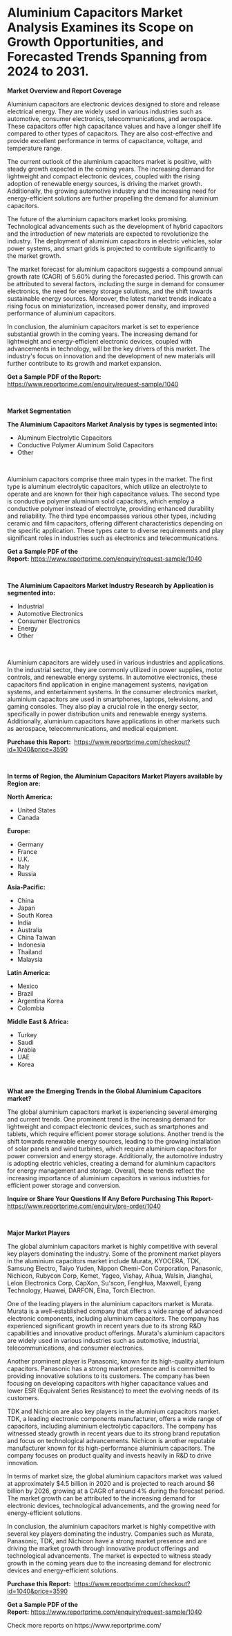 <p><h1>Aluminium Capacitors Market Analysis Examines its Scope on Growth Opportunities, and Forecasted Trends Spanning from 2024 to 2031.</h1></p><p><strong>Market Overview and Report Coverage</strong></p>
<p><p>Aluminium capacitors are electronic devices designed to store and release electrical energy. They are widely used in various industries such as automotive, consumer electronics, telecommunications, and aerospace. These capacitors offer high capacitance values and have a longer shelf life compared to other types of capacitors. They are also cost-effective and provide excellent performance in terms of capacitance, voltage, and temperature range.</p><p>The current outlook of the aluminium capacitors market is positive, with steady growth expected in the coming years. The increasing demand for lightweight and compact electronic devices, coupled with the rising adoption of renewable energy sources, is driving the market growth. Additionally, the growing automotive industry and the increasing need for energy-efficient solutions are further propelling the demand for aluminium capacitors.</p><p>The future of the aluminium capacitors market looks promising. Technological advancements such as the development of hybrid capacitors and the introduction of new materials are expected to revolutionize the industry. The deployment of aluminium capacitors in electric vehicles, solar power systems, and smart grids is projected to contribute significantly to the market growth.</p><p>The market forecast for aluminium capacitors suggests a compound annual growth rate (CAGR) of 5.60% during the forecasted period. This growth can be attributed to several factors, including the surge in demand for consumer electronics, the need for energy storage solutions, and the shift towards sustainable energy sources. Moreover, the latest market trends indicate a rising focus on miniaturization, increased power density, and improved performance of aluminium capacitors.</p><p>In conclusion, the aluminium capacitors market is set to experience substantial growth in the coming years. The increasing demand for lightweight and energy-efficient electronic devices, coupled with advancements in technology, will be the key drivers of this market. The industry's focus on innovation and the development of new materials will further contribute to its growth and market expansion.</p></p>
<p><strong>Get a Sample PDF of the Report:</strong> <a href="https://www.reportprime.com/enquiry/request-sample/1040">https://www.reportprime.com/enquiry/request-sample/1040</a></p>
<p>&nbsp;</p>
<p><strong>Market Segmentation</strong></p>
<p><strong>The Aluminium Capacitors Market Analysis by types is segmented into:</strong></p>
<p><ul><li>Aluminum Electrolytic Capacitors</li><li>Conductive Polymer Aluminum Solid Capacitors</li><li>Other</li></ul></p>
<p>&nbsp;</p>
<p><p>Aluminium capacitors comprise three main types in the market. The first type is aluminum electrolytic capacitors, which utilize an electrolyte to operate and are known for their high capacitance values. The second type is conductive polymer aluminum solid capacitors, which employ a conductive polymer instead of electrolyte, providing enhanced durability and reliability. The third type encompasses various other types, including ceramic and film capacitors, offering different characteristics depending on the specific application. These types cater to diverse requirements and play significant roles in industries such as electronics and telecommunications.</p></p>
<p><strong>Get a Sample PDF of the Report:</strong>&nbsp;<a href="https://www.reportprime.com/enquiry/request-sample/1040">https://www.reportprime.com/enquiry/request-sample/1040</a></p>
<p>&nbsp;</p>
<p><strong>The Aluminium Capacitors Market Industry Research by Application is segmented into:</strong></p>
<p><ul><li>Industrial</li><li>Automotive Electronics</li><li>Consumer Electronics</li><li>Energy</li><li>Other</li></ul></p>
<p>&nbsp;</p>
<p><p>Aluminium capacitors are widely used in various industries and applications. In the industrial sector, they are commonly utilized in power supplies, motor controls, and renewable energy systems. In automotive electronics, these capacitors find application in engine management systems, navigation systems, and entertainment systems. In the consumer electronics market, aluminium capacitors are used in smartphones, laptops, televisions, and gaming consoles. They also play a crucial role in the energy sector, specifically in power distribution units and renewable energy systems. Additionally, aluminium capacitors have applications in other markets such as aerospace, telecommunications, and medical equipment.</p></p>
<p><strong>Purchase this Report:</strong>&nbsp; <a href="https://www.reportprime.com/checkout?id=1040&price=3590">https://www.reportprime.com/checkout?id=1040&price=3590</a></p>
<p>&nbsp;</p>
<p><strong>In terms of Region, the Aluminium Capacitors Market Players available by Region are:</strong></p>
<p>
    <p> <strong> North America: </strong>
        <ul>
            <li>United States</li>
            <li>Canada</li>
        </ul>
        </p> 
    <p> <strong> Europe: </strong>
        <ul>
            <li>Germany</li>
            <li>France</li>
            <li>U.K.</li>
            <li>Italy</li>
            <li>Russia</li>
        </ul>
        </p> 
    <p> <strong> Asia-Pacific: </strong>
        <ul>
            <li>China</li>
            <li>Japan</li>
            <li>South Korea</li>
            <li>India</li>
            <li>Australia</li>
            <li>China Taiwan</li>
            <li>Indonesia</li>
            <li>Thailand</li>
            <li>Malaysia</li>
        </ul>
        </p> 
    <p> <strong> Latin America: </strong>
        <ul>
            <li>Mexico</li>
            <li>Brazil</li>
            <li>Argentina Korea</li>
            <li>Colombia</li>
        </ul>
        </p> 
    <p> <strong> Middle East & Africa: </strong>
        <ul>
            <li>Turkey</li>
            <li>Saudi</li>
            <li>Arabia</li>
            <li>UAE</li>
            <li>Korea</li>
        </ul>
    </p>
    </p>
<p>&nbsp;</p>
<p><strong>What are the Emerging Trends in the Global Aluminium Capacitors market?</strong></p>
<p><p>The global aluminium capacitors market is experiencing several emerging and current trends. One prominent trend is the increasing demand for lightweight and compact electronic devices, such as smartphones and tablets, which require efficient power storage solutions. Another trend is the shift towards renewable energy sources, leading to the growing installation of solar panels and wind turbines, which require aluminium capacitors for power conversion and energy storage. Additionally, the automotive industry is adopting electric vehicles, creating a demand for aluminium capacitors for energy management and storage. Overall, these trends reflect the increasing importance of aluminium capacitors in various industries for efficient power storage and conversion.</p></p>
<p><strong>Inquire or Share Your Questions If Any Before Purchasing This Report</strong>- <a href="https://www.reportprime.com/enquiry/pre-order/1040">https://www.reportprime.com/enquiry/pre-order/1040</a></p>
<p>&nbsp;</p>
<p><strong>Major Market Players</strong></p>
<p><p>The global aluminium capacitors market is highly competitive with several key players dominating the industry. Some of the prominent market players in the aluminium capacitors market include Murata, KYOCERA, TDK, Samsung Electro, Taiyo Yuden, Nippon Chemi-Con Corporation, Panasonic, Nichicon, Rubycon Corp, Kemet, Yageo, Vishay, Aihua, Walsin, Jianghai, Lelon Electronics Corp, CapXon, Su'scon, FengHua, Maxwell, Eyang Technology, Huawei, DARFON, Elna, Torch Electron.</p><p>One of the leading players in the aluminium capacitors market is Murata. Murata is a well-established company that offers a wide range of advanced electronic components, including aluminium capacitors. The company has experienced significant growth in recent years due to its strong R&D capabilities and innovative product offerings. Murata's aluminium capacitors are widely used in various industries such as automotive, industrial, telecommunications, and consumer electronics.</p><p>Another prominent player is Panasonic, known for its high-quality aluminium capacitors. Panasonic has a strong market presence and is committed to providing innovative solutions to its customers. The company has been focusing on developing capacitors with higher capacitance values and lower ESR (Equivalent Series Resistance) to meet the evolving needs of its customers.</p><p>TDK and Nichicon are also key players in the aluminium capacitors market. TDK, a leading electronic components manufacturer, offers a wide range of capacitors, including aluminium electrolytic capacitors. The company has witnessed steady growth in recent years due to its strong brand reputation and focus on technological advancements. Nichicon is another reputable manufacturer known for its high-performance aluminium capacitors. The company focuses on product quality and invests heavily in R&D to drive innovation.</p><p>In terms of market size, the global aluminium capacitors market was valued at approximately $4.5 billion in 2020 and is projected to reach around $6 billion by 2026, growing at a CAGR of around 4% during the forecast period. The market growth can be attributed to the increasing demand for electronic devices, technological advancements, and the growing need for energy-efficient solutions.</p><p>In conclusion, the aluminium capacitors market is highly competitive with several key players dominating the industry. Companies such as Murata, Panasonic, TDK, and Nichicon have a strong market presence and are driving the market growth through innovative product offerings and technological advancements. The market is expected to witness steady growth in the coming years due to the increasing demand for electronic devices and energy-efficient solutions.</p></p>
<p><strong>Purchase this Report:</strong>&nbsp;&nbsp;<a href="https://www.reportprime.com/checkout?id=1040&price=3590">https://www.reportprime.com/checkout?id=1040&price=3590</a></p>
<p></p>
<p><strong>Get a Sample PDF of the Report:</strong>&nbsp;<a href="https://www.reportprime.com/enquiry/request-sample/1040">https://www.reportprime.com/enquiry/request-sample/1040</a></p>
<p>Check more reports on https://www.reportprime.com/</p>